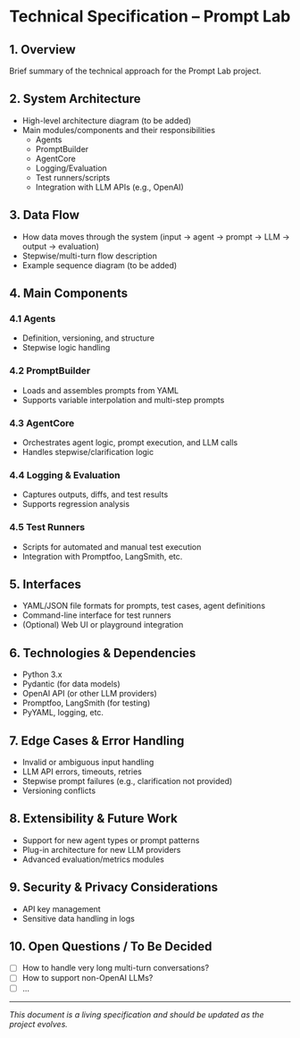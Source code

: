 # Technical Specification – Prompt Lab

## 1. Overview
Brief summary of the technical approach for the Prompt Lab project.

## 2. System Architecture
- High-level architecture diagram (to be added)
- Main modules/components and their responsibilities
  - Agents
  - PromptBuilder
  - AgentCore
  - Logging/Evaluation
  - Test runners/scripts
  - Integration with LLM APIs (e.g., OpenAI)

## 3. Data Flow
- How data moves through the system (input → agent → prompt → LLM → output → evaluation)
- Stepwise/multi-turn flow description
- Example sequence diagram (to be added)

## 4. Main Components
### 4.1 Agents
- Definition, versioning, and structure
- Stepwise logic handling

### 4.2 PromptBuilder
- Loads and assembles prompts from YAML
- Supports variable interpolation and multi-step prompts

### 4.3 AgentCore
- Orchestrates agent logic, prompt execution, and LLM calls
- Handles stepwise/clarification logic

### 4.4 Logging & Evaluation
- Captures outputs, diffs, and test results
- Supports regression analysis

### 4.5 Test Runners
- Scripts for automated and manual test execution
- Integration with Promptfoo, LangSmith, etc.

## 5. Interfaces
- YAML/JSON file formats for prompts, test cases, agent definitions
- Command-line interface for test runners
- (Optional) Web UI or playground integration

## 6. Technologies & Dependencies
- Python 3.x
- Pydantic (for data models)
- OpenAI API (or other LLM providers)
- Promptfoo, LangSmith (for testing)
- PyYAML, logging, etc.

## 7. Edge Cases & Error Handling
- Invalid or ambiguous input handling
- LLM API errors, timeouts, retries
- Stepwise prompt failures (e.g., clarification not provided)
- Versioning conflicts

## 8. Extensibility & Future Work
- Support for new agent types or prompt patterns
- Plug-in architecture for new LLM providers
- Advanced evaluation/metrics modules

## 9. Security & Privacy Considerations
- API key management
- Sensitive data handling in logs

## 10. Open Questions / To Be Decided
- [ ] How to handle very long multi-turn conversations?
- [ ] How to support non-OpenAI LLMs?
- [ ] ...

---

*This document is a living specification and should be updated as the project evolves.* 